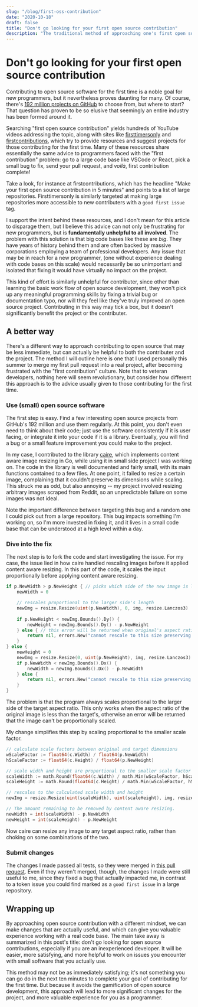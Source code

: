 ```yaml
---
slug: "/blog/first-oss-contribution"
date: "2020-10-18"
draft: false
title: "Don't go looking for your first open source contribution"
description: "The traditional method of approaching one's first open source contribution gamifies the process and leads an unhelpful experience for all involved."
---
```


# Don't go looking for your first open source contribution

Contributing to open source software for the first time is a noble goal for new programmers, but it nevertheless proves daunting for many. Of course, there's [192 million projects on GitHub](https://github.com/search) to choose from, but where to start? That question has proven to be so elusive that seemingly an entire industry has been formed around it.

Searching "first open source contribution" yields hundreds of YouTube videos addressing the topic, along with sites like [firsttimersonly](https://www.firsttimersonly.com/) and [firstcontributions](https://firstcontributions.github.io/), which try to provide resources and suggest projects for those contributing for the first time. Many of these resources share essentially the same advice to programmers faced with the "first contribution" problem: go to a large code base like VSCode or React, pick a small bug to fix, send your pull request, and *voilà*, first contribution complete!

Take a look, for instance at firstcontributions, which has the headline "Make your first open source contribution in 5 minutes" and points to a list of large repositories. Firsttimersonly is similarly targeted at making large repositories more accessible to new contributers with a `good first issue` tag.

I support the intent behind these resources, and I don't mean for this article to disparage them, but I believe this advice can not only be frustrating for new programmers, but is **fundamentally unhelpful to all involved**. The problem with this solution is that big code bases like these are *big*. They have years of history behind them and are often backed by massive corporations employing a team of professional developers. Any issue that may be in reach for a new programmer, (one without experience dealing with code bases on this scale) would necessarily be so unimportant and isolated that fixing it would have virtually no impact on the project. 

This kind of effort is similarly unhelpful for contributer, since other than learning the basic work flow of open source development, they won't pick up any meaningful programming skills by fixing a trivial bug or documentation typo, nor will they feel like they've truly improved an open source project. Contributing in this way may tick a box, but it doesn't significantly benefit the project or the contributer.

## A better way

There's a different way to approach contributing to open source that may be less immediate, but can actually be helpful to both the contributer and the project. The method I will outline here is one that I used personally this summer to merge my first pull request into a real project, after becoming frustrated with the "first contribution" culture. Note that to veteran developers, nothing here will seem revolutionary, but consider how different this approach is to the advice usually given to those contributing for the first time.

### Use (small) open source software

The first step is easy. Find a few interesting open source projects from GitHub's 192 million and use them regularly. At this point, you don't even need to think about their code; just use the software consistently if it is user facing, or integrate it into your code if it is a library. Eventually, you will find a bug or a small feature improvement you could make to the project.

In my case, I contributed to the library [caire](https://github.com/esimov/caire), which implements content aware image resizing in Go, while using it in small side project I was working on. The code in the library is well documented and fairly small, with its main functions contained to a few files. At one point, it failed to resize a certain image, complaining that it couldn't preserve its dimensions while scaling. This struck me as odd, but also annoying -- my project involved resizing arbitrary images scraped from Reddit, so an unpredictable failure on some images was not ideal. 

Note the important difference between targeting this bug and a random one I could pick out from a large repository. This bug impacts something I'm working on, so I'm more invested in fixing it, and it lives in a small code base that can be understood at a high level within a day.

### Dive into the fix

The next step is to fork the code and start investigating the issue. For my case, the issue lied in how caire handled rescaling images before it applied content aware resizing.  In this part of the code, it scales the input proportionally before applying content aware resizing.

``` go
if p.NewWidth > p.NewHeight { // picks which side of the new image is larger
    newWidth = 0

    // rescales proportional to the larger side's length
    newImg = resize.Resize(uint(p.NewWidth), 0, img, resize.Lanczos3)
    
    if p.NewHeight < newImg.Bounds().Dy() {
        newHeight = newImg.Bounds().Dy() - p.NewHeight
    } else { // this error will be returned when original's aspect ratio is greater than target aspect ratio
        return nil, errors.New("cannot rescale to this size preserving the image aspect ratio")
    }
} else {
    newHeight = 0
    newImg = resize.Resize(0, uint(p.NewHeight), img, resize.Lanczos3)
    if p.NewWidth < newImg.Bounds().Dx() {
        newWidth = newImg.Bounds().Dx() - p.NewWidth
    } else {
        return nil, errors.New("cannot rescale to this size preserving the image aspect ratio")
    }
}
```

The problem is that the program always scales proportional to the larger side of the target aspect ratio. This only works when the aspect ratio of the original image is less than the target's, otherwise an error will be returned that the image can't be proportionally scaled. 

My change simplifies this step by scaling proportional to the smaller scale factor.

``` go
// calculate scale factors between original and target dimensions
wScaleFactor := float64(c.Width) / float64(p.NewWidth)
hScaleFactor := float64(c.Height) / float64(p.NewHeight)

// scale width and height are proportional to the smaller scale factor
scaleWidth := math.Round(float64(c.Width) / math.Min(wScaleFactor, hScaleFactor))
scaleHeight := math.Round(float64(c.Height) / math.Min(wScaleFactor, hScaleFactor))

// rescales to the calculated scale width and height
newImg = resize.Resize(uint(scaleWidth), uint(scaleHeight), img, resize.Lanczos3)

// The amount remaining to be removed by content aware resizing.
newWidth = int(scaleWidth) - p.NewWidth
newHeight = int(scaleHeight) - p.NewHeight
```

Now caire can resize any image to any target aspect ratio, rather than choking on some combinations of the two.

### Submit changes

The changes I made passed all tests, so they were merged in [this pull request](https://github.com/esimov/caire/pull/60). Even if they weren't merged, though, the changes I made were still useful to me, since they fixed a bug that actually impacted me, in contrast to a token issue you could find marked as a `good first issue` in a large repository.

## Wrapping up

By approaching open source contribution with a different mindset, we can make changes that are actually useful, and which can give you valuable experience working with a real code base. The main take away is summarized in this post's title: don't go looking for open source contributions, especially if you are an inexperienced developer. It will be easier, more satisfying, and more helpful to work on issues you encounter with small software that you actually use.

This method may not be as immediately satisfying; it's not something you can go do in the next ten minutes to complete your goal of contributing for the first time. But because it avoids the gamification of open source development, this approach will lead to more significant changes for the project, and more valuable experience for you as a programmer.











